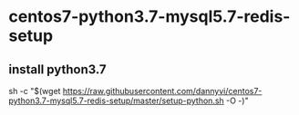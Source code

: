 # centos7-python3.7-mysql5.7-redis-setup

## install python3.7

sh -c "$(wget https://raw.githubusercontent.com/dannyvi/centos7-python3.7-mysql5.7-redis-setup/master/setup-python.sh -O -)"

